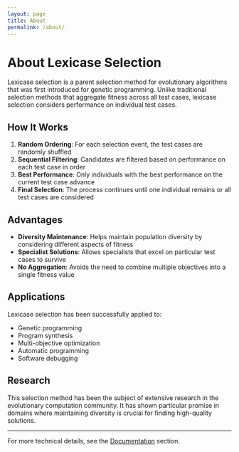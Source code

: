 ```yaml
---
layout: page
title: About
permalink: /about/
---
```


# About Lexicase Selection

Lexicase selection is a parent selection method for evolutionary algorithms that was first introduced for genetic programming. Unlike traditional selection methods that aggregate fitness across all test cases, lexicase selection considers performance on individual test cases.

## How It Works

1. **Random Ordering**: For each selection event, the test cases are randomly shuffled
2. **Sequential Filtering**: Candidates are filtered based on performance on each test case in order
3. **Best Performance**: Only individuals with the best performance on the current test case advance
4. **Final Selection**: The process continues until one individual remains or all test cases are considered

## Advantages

- **Diversity Maintenance**: Helps maintain population diversity by considering different aspects of fitness
- **Specialist Solutions**: Allows specialists that excel on particular test cases to survive
- **No Aggregation**: Avoids the need to combine multiple objectives into a single fitness value

## Applications

Lexicase selection has been successfully applied to:
- Genetic programming
- Program synthesis
- Multi-objective optimization
- Automatic programming
- Software debugging

## Research

This selection method has been the subject of extensive research in the evolutionary computation community. It has shown particular promise in domains where maintaining diversity is crucial for finding high-quality solutions.

---

For more technical details, see the [Documentation](/docs) section.
